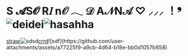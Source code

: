 # S 𝓐S𝓞 R𝐼 n𝒪 𓂃 𝒟 A𝒩N𝒜 ♡ ⸝⸝⸝  ！❜    ㅤ![deidei](https://github.com/user-attachments/assets/c31f2756-8f62-41be-bdbf-58302fafff9f)![hasahha](https://github.com/user-attachments/assets/88b334a2-5dcc-4d48-8331-fdbfe6c70a9e)

  [straw](https://kira4.straw.page)![sdsd](https://github.com/user-attachments/assets/d3e98ce9-0e92-43dc-8432-9a4524f4ae76)[crrd](https://adm1rree.carrd.co/?)![sdf](https://github.com/user-attachments/assets/a77225f9-a9cb-4d64-b18e-bb0d1057b858)
